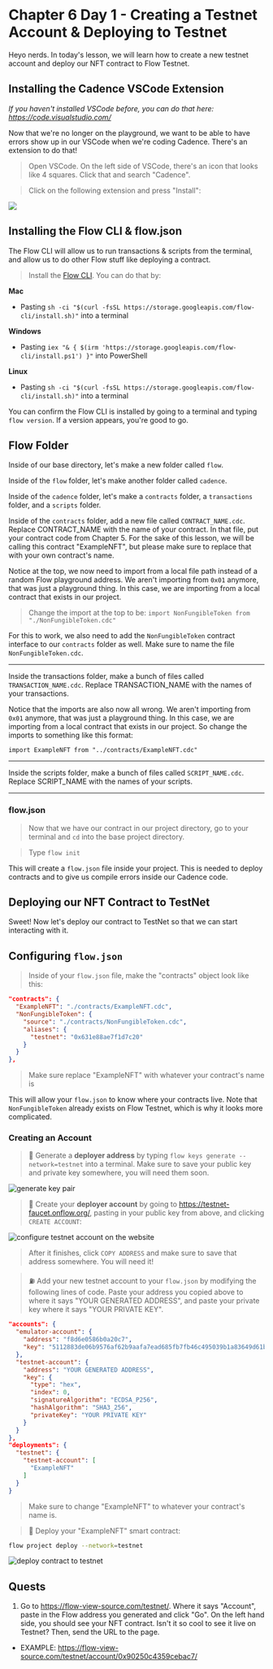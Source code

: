 # Chapter 6 Day 1 - Creating a Testnet Account & Deploying to Testnet

Heyo nerds. In today's lesson, we will learn how to create a new testnet account and deploy our NFT contract to Flow Testnet.

## Installing the Cadence VSCode Extension

*If you haven't installed VSCode before, you can do that here: https://code.visualstudio.com/*

Now that we're no longer on the playground, we want to be able to have errors show up in our VSCode when we're coding Cadence. There's an extension to do that!

> Open VSCode. On the left side of VSCode, there's an icon that looks like 4 squares. Click that and search "Cadence".

> Click on the following extension and press "Install":

<img src="https://github.com/emerald-dao/beginner-cadence-course/raw/main/images/cadence-vscode-extension.png" />

## Installing the Flow CLI & flow.json

The Flow CLI will allow us to run transactions & scripts from the terminal, and allow us to do other Flow stuff like deploying a contract.

> Install the [Flow CLI](https://docs.onflow.org/flow-cli/install/). You can do that by:

**Mac**
- Pasting `sh -ci "$(curl -fsSL https://storage.googleapis.com/flow-cli/install.sh)"` into a terminal

**Windows**
- Pasting `iex "& { $(irm 'https://storage.googleapis.com/flow-cli/install.ps1') }"` into PowerShell

**Linux** 
- Pasting `sh -ci "$(curl -fsSL https://storage.googleapis.com/flow-cli/install.sh)"` into a terminal

You can confirm the Flow CLI is installed by going to a terminal and typing `flow version`. If a version appears, you're good to go.

## Flow Folder

Inside of our base directory, let's make a new folder called `flow`.

Inside of the `flow` folder, let's make another folder called `cadence`.

Inside of the `cadence` folder, let's make a `contracts` folder, a `transactions` folder, and a `scripts` folder.

Inside of the `contracts` folder, add a new file called `CONTRACT_NAME.cdc`. Replace CONTRACT_NAME with the name of your contract. In that file, put your contract code from Chapter 5. For the sake of this lesson, we will be calling this contract "ExampleNFT", but please make sure to replace that with your own contract's name.

Notice at the top, we now need to import from a local file path instead of a random Flow playground address. We aren't importing from `0x01` anymore, that was just a playground thing. In this case, we are importing from a local contract that exists in our project.

> Change the import at the top to be: `import NonFungibleToken from "./NonFungibleToken.cdc"`

For this to work, we also need to add the `NonFungibleToken` contract interface to our `contracts` folder as well. Make sure to name the file `NonFungibleToken.cdc`.

---

Inside the transactions folder, make a bunch of files called `TRANSACTION_NAME.cdc`. Replace TRANSACTION_NAME with the names of your transactions.

Notice that the imports are also now all wrong. We aren't importing from `0x01` anymore, that was just a playground thing. In this case, we are importing from a local contract that exists in our project. So change the imports to something like this format:

```cadence
import ExampleNFT from "../contracts/ExampleNFT.cdc"
```

--- 

Inside the scripts folder, make a bunch of files called `SCRIPT_NAME.cdc`. Replace SCRIPT_NAME with the names of your scripts.

---

### flow.json

> Now that we have our contract in our project directory, go to your terminal and `cd` into the base project directory. 

> Type `flow init`

This will create a `flow.json` file inside your project. This is needed to deploy contracts and to give us compile errors inside our Cadence code.

## Deploying our NFT Contract to TestNet

Sweet! Now let's deploy our contract to TestNet so that we can start interacting with it.

## Configuring `flow.json`

> Inside of your `flow.json` file, make the "contracts" object look like this:

```json
"contracts": {
  "ExampleNFT": "./contracts/ExampleNFT.cdc",
  "NonFungibleToken": {
    "source": "./contracts/NonFungibleToken.cdc",
    "aliases": {
      "testnet": "0x631e88ae7f1d7c20"
    }
  }
},
```

> Make sure replace "ExampleNFT" with whatever your contract's name is

This will allow your `flow.json` to know where your contracts live. Note that `NonFungibleToken` already exists on Flow Testnet, which is why it looks more complicated.

### Creating an Account

> 🔐 Generate a **deployer address** by typing `flow keys generate --network=testnet` into a terminal. Make sure to save your public key and private key somewhere, you will need them soon.

<img src="https://i.imgur.com/HbF4C73.png" alt="generate key pair" />

> 👛 Create your **deployer account** by going to https://testnet-faucet.onflow.org/, pasting in your public key from above, and clicking `CREATE ACCOUNT`: 

<img src="https://i.imgur.com/73OjT3K.png" alt="configure testnet account on the website" />

> After it finishes, click `COPY ADDRESS` and make sure to save that address somewhere. You will need it!

> ⛽️ Add your new testnet account to your `flow.json` by modifying the following lines of code. Paste your address you copied above to where it says "YOUR GENERATED ADDRESS", and paste your private key where it says "YOUR PRIVATE KEY".

```json
"accounts": {
  "emulator-account": {
    "address": "f8d6e0586b0a20c7",
    "key": "5112883de06b9576af62b9aafa7ead685fb7fb46c495039b1a83649d61bff97c"
  },
  "testnet-account": {
    "address": "YOUR GENERATED ADDRESS",
    "key": {
      "type": "hex",
      "index": 0,
      "signatureAlgorithm": "ECDSA_P256",
      "hashAlgorithm": "SHA3_256",
      "privateKey": "YOUR PRIVATE KEY"
    }
  }
},
"deployments": {
  "testnet": {
    "testnet-account": [
      "ExampleNFT"
    ]
  }
}
```

> Make sure to change "ExampleNFT" to whatever your contract's name is.

> 🚀 Deploy your "ExampleNFT" smart contract:

```sh
flow project deploy --network=testnet
```

<img src="https://github.com/emerald-dao/beginner-cadence-course/raw/main/images/deploy-contract.png" alt="deploy contract to testnet" />

## Quests

1. Go to https://flow-view-source.com/testnet/. Where it says "Account", paste in the Flow address you generated and click "Go". On the left hand side, you should see your NFT contract. Isn't it so cool to see it live on Testnet? Then, send the URL to the page. 
- EXAMPLE: https://flow-view-source.com/testnet/account/0x90250c4359cebac7/
